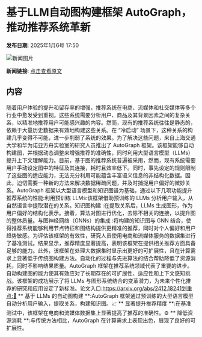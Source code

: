 # ​基于LLM自动图构建框架 AutoGraph，推动推荐系统革新

**发布日期**: 2025年1月6号 17:50

![新闻图片](https://pic.chinaz.com/picmap/thumb/202304251756311752_2.jpg)

**新闻链接**: [点击查看原文](https://www.aibase.com/zh/news/14500)

## 内容

随着用户体验的提升和留存率的增强，推荐系统在电商、流媒体和社交媒体等多个行业中愈发受到重视。这些系统需要分析用户、商品及其背景因素之间的复杂关系，以精准地推荐用户可能感兴趣的内容。然而，现有的推荐系统往往是静态的，依赖于大量历史数据来有效地构建这些关系。在 “冷启动” 场景下，这种关系的构建几乎变得不可能，进一步削弱了系统的效果。为了解决这些问题，来自上海交通大学和华为诺亚方舟实验室的研究人员推出了 AutoGraph 框架。该框架能够自动构建图，并根据动态调整来增强推荐的准确性，同时利用大型语言模型（LLMs）提升上下文理解能力。目前，基于图的推荐系统普遍被采用，然而，现有系统需要用户手动设定图中的特征及其连接，耗时且效率低下。同时，事先设定的规则限制了这些图的适应能力，无法充分利用可能蕴含丰富语义信息的非结构化数据。因此，迫切需要一种新的方法来解决数据稀疏问题，并及时捕捉用户偏好的微妙关系。AutoGraph 框架以大型语言模型和知识图谱为基础，通过以下几项功能提升推荐系统的性能:利用预训练 LLMs:该框架借助预训练的 LLMs 分析用户输入，从自然语言中提取潜在的关系。知识图构建 :在提取关系后，LLMs 生成图形，作为用户偏好的结构化表示。接着，算法对图进行优化，去除不相关的连接，以提升图的整体质量。与图神经网络（GNNs）的集成 :将构建的知识图与 GNN 结合，使得推荐系统能够利用节点特征和图结构提供更精准的推荐，同时对个人偏好和用户趋势敏感。为评估该框架的有效性，研究人员使用电商和流媒体服务的数据集进行了基准测试。结果显示，推荐精度显著提高，表明该框架在提供相关推荐方面具备足够的能力。此外，该框架在处理大数据集时显示出更好的可扩展性，且在计算需求上显著低于传统图构建方法。自动化的过程与先进算法的结合帮助降低了资源消耗，同时不影响结果质量。AutoGraph 框架在推荐系统领域代表了重要的进步。自动构建图的能力使其有效应对了长期存在的可扩展性、适应性和上下文感知挑战。该框架的成功展示了将 LLMs 与图形系统结合的变革潜力，为未来个性化推荐的研究和应用设定了新标准。论文入口:https://arxiv.org/abs/2412.18241划重点:🌟 ** 基于 LLMs 的自动图构建 **:AutoGraph 框架通过预训练的大型语言模型自动分析用户输入，提取关系，构建知识图。📈 ** 显著提升推荐精度 **:在基准测试中，该框架在电商和流媒体数据集上显著提高了推荐的准确性。⚙️ ** 降低资源消耗 **:与传统方法相比，AutoGraph 在计算需求上表现出色，展现了良好的可扩展性。
